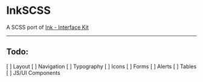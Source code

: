 # InkSCSS

A SCSS port of [Ink - Interface Kit](https://github.com/sapo/Ink)

***

## Todo:

[ ] Layout
[ ] Navigation
[ ] Typography
[ ] Icons
[ ] Forms
[ ] Alerts
[ ] Tables
[ ] JS/UI Components